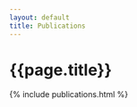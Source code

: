 ```yaml
---
layout: default
title: Publications
---
```

<h1 class="text-center mb-4">{{page.title}}</h1>
{% include publications.html %}
